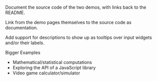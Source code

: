 
Document the source code of the two demos, with links back to the README.

Link from the demo pages themselves to the source code as documentation.

Add support for descriptions to show up as tooltips over input widgets
and/or their labels.

Bigger Examples
 * Mathematical/statistical computations
 * Exploring the API of a JavaScript library
 * Video game calculator/simulator
